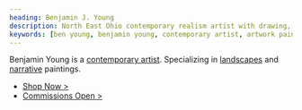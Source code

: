 ```yaml
---
heading: Benjamin J. Young
description: North East Ohio contemporary realism artist with drawing, watercolor, pastels, and oil paintings. Specializing in landscapes and narrative artwork.
keywords: [ben young, benjamin young, contemporary artist, artwork paintings, impressionism paintings, realism art]
---
```


Benjamin Young is a [contemporary artist](/about).
Specializing in [landscapes](/tags/landscape) and [narrative](/tags/narrative) paintings.

* [Shop Now &gt;](/shop)
* [Commissions Open &gt;](/commissions)